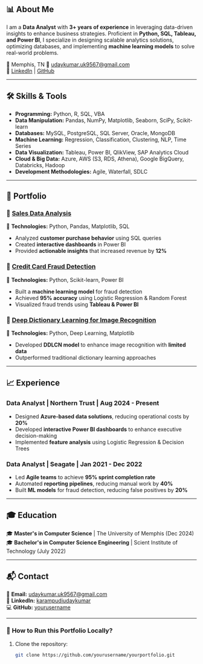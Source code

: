 ## 📊 About Me  
I am a **Data Analyst** with **3+ years of experience** in leveraging data-driven insights to enhance business strategies. Proficient in **Python, SQL, Tableau, and Power BI**, I specialize in designing scalable analytics solutions, optimizing databases, and implementing **machine learning models** to solve real-world problems.

📍 Memphis, TN
📧 [udaykumar.uk9567@gmail.com](mailto:udaykumar.uk9567@gmail.com)  
🔗 [LinkedIn](https://www.linkedin.com/in/karampudiudaykumar/) | [GitHub](https://github.com/yourusername)  


---

## 🛠️ Skills & Tools  

- **Programming:** Python, R, SQL, VBA  
- **Data Manipulation:** Pandas, NumPy, Matplotlib, Seaborn, SciPy, Scikit-learn  
- **Databases:** MySQL, PostgreSQL, SQL Server, Oracle, MongoDB  
- **Machine Learning:** Regression, Classification, Clustering, NLP, Time Series  
- **Data Visualization:** Tableau, Power BI, QlikView, SAP Analytics Cloud  
- **Cloud & Big Data:** Azure, AWS (S3, RDS, Athena), Google BigQuery, Databricks, Hadoop  
- **Development Methodologies:** Agile, Waterfall, SDLC  

---

## 📂 Portfolio  

### 🔹 **[Sales Data Analysis](portfolio/sales-analysis.md)**
📌 **Technologies:** Python, Pandas, Matplotlib, SQL  
- Analyzed **customer purchase behavior** using SQL queries  
- Created **interactive dashboards** in Power BI  
- Provided **actionable insights** that increased revenue by **12%**  

### 🔹 **[Credit Card Fraud Detection](portfolio/fraud-detection.md)**
📌 **Technologies:** Python, Scikit-learn, Power BI  
- Built a **machine learning model** for fraud detection  
- Achieved **95% accuracy** using Logistic Regression & Random Forest  
- Visualized fraud trends using **Tableau & Power BI**  

### 🔹 **[Deep Dictionary Learning for Image Recognition](portfolio/ddlcn.md)**
📌 **Technologies:** Python, Deep Learning, Matplotlib  
- Developed **DDLCN model** to enhance image recognition with **limited data**  
- Outperformed traditional dictionary learning approaches  

---

## 📈 Experience  

### **Data Analyst | Northern Trust | Aug 2024 - Present**  
- Designed **Azure-based data solutions**, reducing operational costs by **20%**  
- Developed **interactive Power BI dashboards** to enhance executive decision-making  
- Implemented **feature analysis** using Logistic Regression & Decision Trees  

### **Data Analyst | Seagate | Jan 2021 - Dec 2022**  
- Led **Agile teams** to achieve **95% sprint completion rate**  
- Automated **reporting pipelines**, reducing manual work by **40%**  
- Built **ML models** for fraud detection, reducing false positives by **20%**  

---

## 🎓 Education  

🎓 **Master's in Computer Science** | The University of Memphis (Dec 2024)  
🎓 **Bachelor's in Computer Science Engineering** | Scient Institute of Technology (July 2022)  

---

## 📬 Contact  

📧 **Email:** [udaykumar.uk9567@gmail.com](mailto:udaykumar.uk9567@gmail.com)  
🔗 **LinkedIn:** [karampudiudaykumar](https://www.linkedin.com/in/karampudiudaykumar/)  
💻 **GitHub:** [yourusername](https://github.com/yourusername)  

---

### 🚀 **How to Run this Portfolio Locally?**  
1. Clone the repository:  
   ```sh
   git clone https://github.com/yourusername/yourportfolio.git
